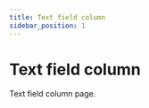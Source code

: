 ```yaml
---
title: Text field column
sidebar_position: 1
---
```


# Text field column

Text field column page.

